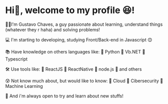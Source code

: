 # Hi👋, welcome to my profile 😆!

🧑🏻I'm Gustavo Chaves, a guy passionate about learning, understand things (whatever they r haha) and solving problems!

💻 I'm starting to developing, studying Front/Back-end in Javascript 😊

📚 Have knowledge on others languages like:  🔸 Python    🔸 Vb.NET 🔸 Typescript

🛠 Use tools like:  🔸 ReactJS  🔸 ReactNative  🔸 node.js 🔸 and others

😰 Not know much about, but would like to know:  🔸 Cloud    🔸 Cibersecurity   🔸 Machine Learning

📍 And i'm always open to try and learn about new stuffs!
